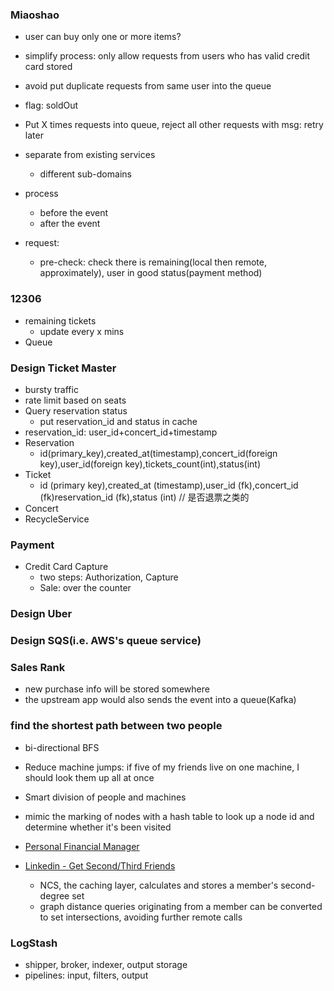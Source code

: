 ### Miaoshao
- user can buy only one or more items?
- simplify process: only allow requests from users who has valid credit card stored
- avoid put duplicate requests from same user into the queue
- flag: soldOut
- Put X times requests into queue, reject all other requests with msg: retry later
- separate from existing services
  - different sub-domains

- process
  - before the event
  - after the event
- request:
  - pre-check: check there is remaining(local then remote, approximately), user in good status(payment method)
### 12306
- remaining tickets
  - update every x mins
- Queue
### Design Ticket Master
- bursty traffic
- rate limit based on seats
- Query reservation status
  - put reservation_id and status in cache
- reservation_id: user_id+concert_id+timestamp 
- Reservation
  - id(primary_key),created_at(timestamp),concert_id(foreign key),user_id(foreign key),tickets_count(int),status(int)
- Ticket
  - id (primary key),created_at (timestamp),user_id (fk),concert_id (fk)reservation_id (fk),status (int) // 是否退票之类的
- Concert
- RecycleService

### Payment
- Credit Card Capture
  - two steps: Authorization, Capture
  - Sale: over the counter

### Design Uber

### Design SQS(i.e. AWS's queue service)

### Sales Rank
- new purchase info will be stored somewhere
- the upstream app would also sends the event into a queue(Kafka)


### find the shortest path between two people
- bi-directional BFS
- Reduce machine jumps: if five of my friends live on one machine, I should look them up all at once
- Smart division of people and machines
- mimic the marking of nodes with a hash table to look up a node id and determine whether it's been visited

- [Personal Financial Manager](https://wdxtub.com/interview/14520604446948.html)

- [Linkedin - Get Second/Third Friends](https://engineering.linkedin.com/real-time-distributed-graph/using-set-cover-algorithm-optimize-query-latency-large-scale-distributed)
  - NCS, the caching layer, calculates and stores a member's second-degree set
  - graph distance queries originating from a member can be converted to set intersections, avoiding further remote calls

### LogStash
- shipper, broker, indexer, output storage
- pipelines: input, filters, output



